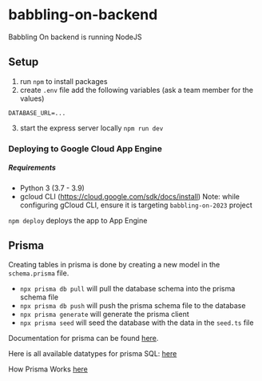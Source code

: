 # babbling-on-backend

Babbling On backend is running NodeJS

## Setup

1. run `npm` to install packages
2. create `.env` file add the following variables (ask a team member for the values)

```
DATABASE_URL=...
```

3. start the express server locally `npm run dev`

### Deploying to Google Cloud App Engine

##### Requirements

- Python 3 (3.7 - 3.9)
- gcloud CLI (https://cloud.google.com/sdk/docs/install) Note: while configuring gCloud CLI, ensure it is targeting `babbling-on-2023` project

`npm deploy` deploys the app to App Engine

## Prisma

Creating tables in prisma is done by creating a new model in the `schema.prisma` file.

- `npx prisma db pull` will pull the database schema into the prisma schema file
- `npx prisma db push` will push the prisma schema file to the database
- `npx prisma generate` will generate the prisma client
- `npx prisma seed` will seed the database with the data in the `seed.ts` file

Documentation for prisma can be found [here](https://www.prisma.io/docs/concepts/components/prisma-schema).

Here is all available datatypes for prisma SQL: [here](https://www.prisma.io/docs/concepts/database-connectors/mysql#native-type-mapping-from-prisma-to-mysql)

How Prisma Works [here](https://www.prisma.io/docs/concepts/components/prisma-client)
